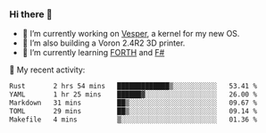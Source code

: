 ### Hi there 👋

<!--
**berkus/berkus** is a ✨ _special_ ✨ repository because its `README.md` (this file) appears on your GitHub profile.

Here are some ideas to get you started:

- 🔭 I’m currently working on ...
- 🌱 I’m currently learning ...
- 👯 I’m looking to collaborate on ...
- 🤔 I’m looking for help with ...
- 💬 Ask me about ...
- 📫 How to reach me: ...
- 😄 Pronouns: ...
- ⚡ Fun fact: ...
-->

- 🔭 I’m currently working on [Vesper](https://github.com/metta-systems/vesper), a kernel for my new OS.
- 🔭 I’m also building a Voron 2.4R2 3D printer.
- 🌱 I’m currently learning [FORTH](http://forth.com/starting-forth/) and [F#](https://fsharpforfunandprofit.com/)

💼 My recent activity:

<!--START_SECTION:waka-->

```txt
Rust       2 hrs 54 mins   █████████████▒░░░░░░░░░░░   53.41 %
YAML       1 hr 25 mins    ██████▓░░░░░░░░░░░░░░░░░░   26.00 %
Markdown   31 mins         ██▒░░░░░░░░░░░░░░░░░░░░░░   09.67 %
TOML       29 mins         ██▒░░░░░░░░░░░░░░░░░░░░░░   09.14 %
Makefile   4 mins          ▒░░░░░░░░░░░░░░░░░░░░░░░░   01.36 %
```

<!--END_SECTION:waka-->
